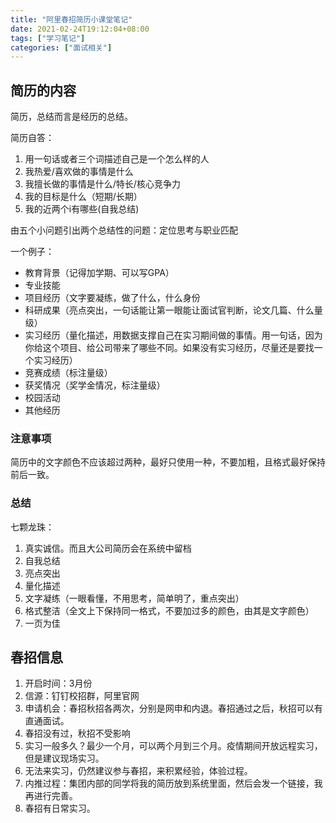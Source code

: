```yaml
---
title: "阿里春招简历小课堂笔记"
date: 2021-02-24T19:12:04+08:00
tags: ["学习笔记"]
categories: ["面试相关"]
---
```

## 简历的内容

简历，总结而言是经历的总结。

简历自答：
1. 用一句话或者三个词描述自己是一个怎么样的人
2. 我热爱/喜欢做的事情是什么
3. 我擅长做的事情是什么/特长/核心竞争力
4. 我的目标是什么（短期/长期）
5. 我的近两个i有哪些(自我总结)

由五个小问题引出两个总结性的问题：定位思考与职业匹配

一个例子：
* 教育背景（记得加学期、可以写GPA）
* 专业技能
* 项目经历（文字要凝练，做了什么，什么身份
* 科研成果（亮点突出，一句话能让第一眼能让面试官判断，论文几篇、什么量级）
* 实习经历（量化描述，用数据支撑自己在实习期间做的事情。用一句话，因为你给这个项目、给公司带来了哪些不同。如果没有实习经历，尽量还是要找一个实习经历）
* 竞赛成绩（标注量级）
* 获奖情况（奖学金情况，标注量级）
* 校园活动
* 其他经历

### 注意事项

简历中的文字颜色不应该超过两种，最好只使用一种，不要加粗，且格式最好保持前后一致。

### 总结

七颗龙珠：
1. 真实诚信。而且大公司简历会在系统中留档
2. 自我总结
3. 亮点突出
4. 量化描述
5. 文字凝练（一眼看懂，不用思考，简单明了，重点突出）
6. 格式整洁（全文上下保持同一格式，不要加过多的颜色，由其是文字颜色）
7. 一页为佳

## 春招信息

1. 开启时间：3月份
2. 信源：钉钉校招群，阿里官网
3. 申请机会：春招秋招各两次，分别是网申和内退。春招通过之后，秋招可以有直通面试。
4. 春招没有过，秋招不受影响
5. 实习一般多久？最少一个月，可以两个月到三个月。疫情期间开放远程实习，但是建议现场实习。
6. 无法来实习，仍然建议参与春招，来积累经验，体验过程。
7. 内推过程：集团内部的同学将我的简历放到系统里面，然后会发一个链接，我再进行完善。
8. 春招有日常实习。